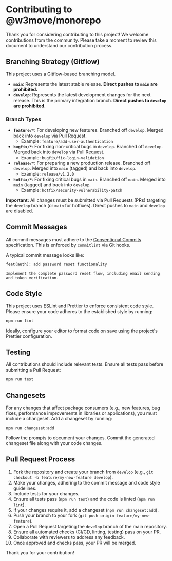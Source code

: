 # Contributing to @w3move/monorepo

Thank you for considering contributing to this project! We welcome contributions from the community. Please take a moment to review this document to understand our contribution process.

## Branching Strategy (Gitflow)

This project uses a Gitflow-based branching model.

-   **`main`**: Represents the latest stable release. **Direct pushes to `main` are prohibited.**
-   **`develop`**: Represents the latest development changes for the next release. This is the primary integration branch. **Direct pushes to `develop` are prohibited.**

### Branch Types

-   **`feature/*`**: For developing new features. Branched off `develop`. Merged back into `develop` via Pull Request.
    -   Example: `feature/add-user-authentication`
-   **`bugfix/*`**: For fixing non-critical bugs in `develop`. Branched off `develop`. Merged back into `develop` via Pull Request.
    -   Example: `bugfix/fix-login-validation`
-   **`release/*`**: For preparing a new production release. Branched off `develop`. Merged into `main` (tagged) and back into `develop`.
    -   Example: `release/v1.2.0`
-   **`hotfix/*`**: For fixing critical bugs in `main`. Branched off `main`. Merged into `main` (tagged) and back into `develop`.
    -   Example: `hotfix/security-vulnerability-patch`

**Important:** All changes must be submitted via Pull Requests (PRs) targeting the `develop` branch (or `main` for hotfixes). Direct pushes to `main` and `develop` are disabled.

## Commit Messages

All commit messages must adhere to the [Conventional Commits](https://www.conventionalcommits.org/en/v1.0.0/) specification. This is enforced by `commitlint` via Git hooks.

A typical commit message looks like:

```
feat(auth): add password reset functionality

Implement the complete password reset flow, including email sending and token verification.
```

## Code Style

This project uses ESLint and Prettier to enforce consistent code style. Please ensure your code adheres to the established style by running:

```bash
npm run lint
```

Ideally, configure your editor to format code on save using the project's Prettier configuration.

## Testing

All contributions should include relevant tests. Ensure all tests pass before submitting a Pull Request:

```bash
npm run test
```

## Changesets

For any changes that affect package consumers (e.g., new features, bug fixes, performance improvements in libraries or applications), you must include a changeset. Add a changeset by running:

```bash
npm run changeset:add
```

Follow the prompts to document your changes. Commit the generated changeset file along with your code changes.

## Pull Request Process

1.  Fork the repository and create your branch from `develop` (e.g., `git checkout -b feature/my-new-feature develop`).
2.  Make your changes, adhering to the commit message and code style guidelines.
3.  Include tests for your changes.
4.  Ensure all tests pass (`npm run test`) and the code is linted (`npm run lint`).
5.  If your changes require it, add a changeset (`npm run changeset:add`).
6.  Push your branch to your fork (`git push origin feature/my-new-feature`).
7.  Open a Pull Request targeting the `develop` branch of the main repository.
8.  Ensure all automated checks (CI/CD, linting, testing) pass on your PR.
9.  Collaborate with reviewers to address any feedback.
10. Once approved and checks pass, your PR will be merged.

Thank you for your contribution!
